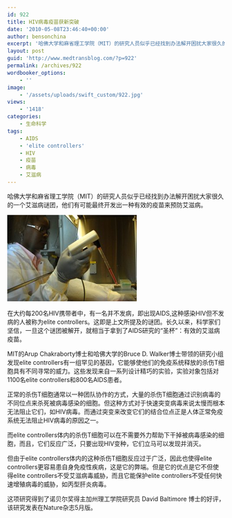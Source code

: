 ```yaml
---
id: 922
title: HIV病毒疫苗获新突破
date: '2010-05-08T23:46:40+00:00'
author: bensonchina
excerpt: '哈佛大学和麻省理工学院（MIT）的研究人员似乎已经找到办法解开困扰大家很久的一个艾滋病谜团，他们有可能最终开发出一种有效的疫苗来预防艾滋病。MIT的Arup Chakraborty博士和哈佛大学的Bruce D. Walker博士带领的研究小组发现elite controllers有一组罕见的基因，它能够使他们的免疫系统释放的杀伤T细胞具有不同寻常的威力。这些发现来自一系列设计精巧的实验，实验对象包括对1100名elite controllers和800名AIDS患者'
layout: post
guid: 'http://www.medtransblog.com/?p=922'
permalink: /archives/922
wordbooker_options:
    - ''
image:
    - '/assets/uploads/swift_custom/922.jpg'
views:
    - '1418'
categories:
    - 生命科学
tags:
    - AIDS
    - 'elite controllers'
    - HIV
    - 疫苗
    - 病毒
    - 艾滋病
---
```


哈佛大学和麻省理工学院（MIT）的研究人员似乎已经找到办法解开困扰大家很久的一个艾滋病谜团，他们有可能最终开发出一种有效的疫苗来预防艾滋病。

![](/assets/uploads/2010/05/4074611339_7529a118f4-300x200.jpg)

在大约每200名HIV携带者中，有一名并不发病，即出现AIDS,这种感染HIV但不发病的人被称为elite controllers。这即是上文所提及的谜团。长久以来，科学家们坚信，一旦这个谜团被解开，就相当于拿到了AIDS研究的“圣杯”：有效的艾滋病疫苗。

MIT的Arup Chakraborty博士和哈佛大学的Bruce D. Walker博士带领的研究小组发现elite controllers有一组罕见的基因，它能够使他们的免疫系统释放的杀伤T细胞具有不同寻常的威力。这些发现来自一系列设计精巧的实验，实验对象包括对1100名elite controllers和800名AIDS患者。

正常的杀伤T细胞通常以一种团队协作的方式，大量的杀伤T细胞通过识别病毒的不同位点来杀死被病毒感染的细胞。但这种方式对于快速突变病毒来说太慢而根本无法阻止它们，如HIV病毒。而通过突变来改变它们的结合位点正是人体正常免疫系统无法阻止HIV病毒的原因之一。

而elite controllers体内的杀伤T细胞可以在不需要外力帮助下干掉被病毒感染的细胞，而且，它们反应广泛，只要出现HIV变种，它们立马可以发现并消灭。

但由于elite controllers体内的这种杀伤T细胞反应过于广泛，因此也使得elite controllers更容易患自身免疫性疾病，这是它的弊端。但是它的优点是它不但使得elite controllers不受艾滋病毒威胁，而且它能保护elite controllers不受任何快速增殖病毒的威胁，如丙型肝炎病毒。

这项研究得到了诺贝尔奖得主加州理工学院研究员 David Baltimore 博士的好评，该研究发表在Nature杂志5月版。